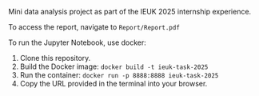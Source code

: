Mini data analysis project as part of the IEUK 2025 internship experience.

To access the report, navigate to `Report/Report.pdf`

To run the Jupyter Notebook, use docker:

1.  Clone this repository.
2.  Build the Docker image: `docker build -t ieuk-task-2025`
3.  Run the container: `docker run -p 8888:8888 ieuk-task-2025`
4.  Copy the URL provided in the terminal into your browser.

